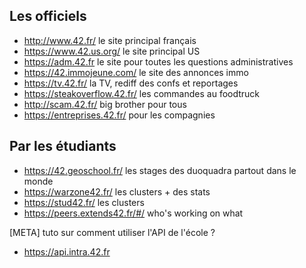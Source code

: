 <!-- TITLE: School Website -->
<!-- SUBTITLE: A quick summary of School Website -->

## Les officiels
- http://www.42.fr/ le site principal français
- https://www.42.us.org/ le site principal US
- https://adm.42.fr le site pour toutes les questions administratives
- https://42.immojeune.com/ le site des annonces immo
- https://tv.42.fr/ la TV, rediff des confs et reportages
- https://steakoverflow.42.fr/ les commandes au foodtruck
- http://scam.42.fr/ big brother pour tous
- https://entreprises.42.fr/ pour les compagnies

## Par les étudiants

- https://42.geoschool.fr/ les stages des duoquadra partout dans le monde
- https://warzone42.fr/ les clusters + des stats
- https://stud42.fr/ les clusters
- https://peers.extends42.fr/#/ who's working on what

[META] tuto sur comment utiliser l'API de l'école ?

- https://api.intra.42.fr